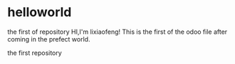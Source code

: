 # helloworld
the first of repository
HI,I'm lixiaofeng!
This is the first of the odoo file after coming in the prefect world.

the first repository
